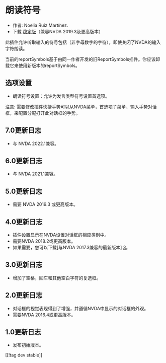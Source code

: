 # 朗读符号 #

*	作者: Noelia Ruiz Martínez.
*	下载 [稳定版][1]（兼容NVDA 2019.3及更高版本）

此插件允许听取输入的符号包括（非字母数字的字符），即使关闭了NVDA的输入字符朗读。

当前的reportSymbols基于由同一作者开发的旧ReportSymbols插件。你应该卸载它来使用新版本的reportSymbols。

## 选项设置 ##
*	朗读符号设置：允许为发言类型符号设置首选项。

注意: 需要修改插件快捷手势可以从NVDA菜单，首选项子菜单，输入手势对话框，来配置分配打开此对话框的手势。

## 7.0更新日志
* 与 NVDA 2022.1兼容。

## 6.0更新日志
* 与 NVDA 2021.1兼容。

## 5.0更新日志 ##
*	需要 NVDA 2019.3 或更高版本。

## 4.0更新日志 ##
* 插件设置显示在NVDA设置对话框的相应类别中。
* 需要NVDA 2018.2或更高版本。
* 如果需要，您可以下载[与NVDA 2017.3兼容的最新版本] [3]。

## 3.0更新日志 ##
* 增加了空格，回车和其他空白字符的复选框。

## 2.0更新日志 ##
*	对话框的视觉表现得到了增强，并遵循NVDA中显示的对话框的外观。
*	需要NVDA 2016.4或更高版本。

## 1.0更新日志 ##
*	发布初始版本。

[[!tag dev stable]]

[1]: https://www.nvaccess.org/addonStore/legacy?file=reportSymbols

[3]: https://www.nvaccess.org/addonStore/legacy?file=rsy-o
